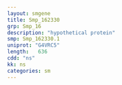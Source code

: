 ```yaml
---
layout: smgene
title: Smp_162330
grp: Smp_16
description: "hypothetical protein"
smp: Smp_162330.1
uniprot: "G4VRC5"
length:   636
cdd: "ns"
kk: ns
categories: sm
---
```


